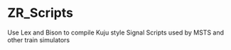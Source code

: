 # ZR_Scripts
Use Lex and Bison to compile Kuju style Signal Scripts used by MSTS and other train simulators
